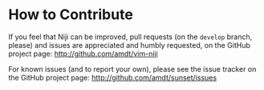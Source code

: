 How to Contribute
=================

If you feel that Niji can be improved, pull requests (on the `develop` branch,
please) and issues are appreciated and humbly requested, on the GitHub project
page: http://github.com/amdt/vim-niji

For known issues (and to report your own), please see the issue tracker on the
GitHub project page: http://github.com/amdt/sunset/issues
